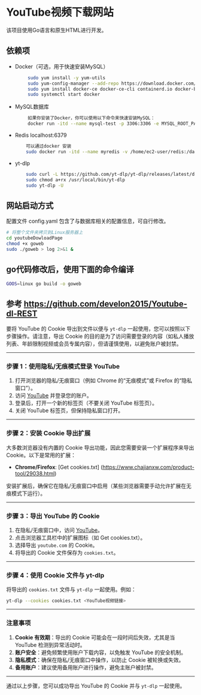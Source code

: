 # YouTube视频下载网站
  该项目使用Go语言和原生HTML进行开发。

## 依赖项
  - Docker（可选，用于快速安装MySQL）
  ```bash
          sudo yum install -y yum-utils
          sudo yum-config-manager --add-repo https://download.docker.com/linux/centos/docker-ce.repo    
          sudo yum install docker-ce docker-ce-cli containerd.io docker-buildx-plugin docker-compose-plugin
          sudo systemctl start docker
  ```
  - MySQL数据库
  ```bash
          如果你安装了Docker，你可以使用以下命令来快速安装MySQL：
          docker run -itd --name mysql-test -p 3306:3306 -e MYSQL_ROOT_PASSWORD=123456 mysql
  ```
      
  - Redis localhost:6379
    ```bash
        可以通过docker 安装
        sudo docker run -itd --name myredis -v /home/ec2-user/redis:/data -p 6379:6379 redis
    ```
  - yt-dlp 
    ```bash
        sudo curl -L https://github.com/yt-dlp/yt-dlp/releases/latest/download/yt-dlp -o /usr/local/bin/yt-dlp
        sudo chmod a+rx /usr/local/bin/yt-dlp
        sudo yt-dlp -U
    ```

## 网站启动方式
  配置文件 config.yaml 包含了与数据库相关的配置信息，可自行修改。
  
  ```bash
  # 将整个文件夹拷贝到Linux服务器上
  cd youtubeDowloadPage
  chmod +x goweb 
  sudo ./goweb > log 2>&1 &
  ```

## go代码修改后，使用下面的命令编译

  ```bash
  GOOS=linux go build -o goweb
  ```
## 参考 https://github.com/develon2015/Youtube-dl-REST


要将 YouTube 的 Cookie 导出到文件以便与 `yt-dlp` 一起使用，您可以按照以下步骤操作。请注意，导出 Cookie 的目的是为了访问需要登录的内容（如私人播放列表、年龄限制视频或会员专属内容），但请谨慎使用，以避免账户被封禁。

---

### **步骤 1：使用隐私/无痕模式登录 YouTube**
1. 打开浏览器的隐私/无痕窗口（例如 Chrome 的“无痕模式”或 Firefox 的“隐私窗口”）。
2. 访问 [YouTube](https://www.youtube.com) 并登录您的账户。
3. 登录后，打开一个新的标签页（不要关闭 YouTube 标签页）。
4. 关闭 YouTube 标签页，但保持隐私窗口打开。

---

### **步骤 2：安装 Cookie 导出扩展**
大多数浏览器没有内置的 Cookie 导出功能，因此您需要安装一个扩展程序来导出 Cookie。以下是常用的扩展：
- **Chrome/Firefox**: [Get cookies.txt] (https://www.chajianxw.com/product-tool/29038.html)

安装扩展后，确保它在隐私/无痕窗口中启用（某些浏览器需要手动允许扩展在无痕模式下运行）。

---

### **步骤 3：导出 YouTube 的 Cookie**
1. 在隐私/无痕窗口中，访问 [YouTube](https://www.youtube.com)。
2. 点击浏览器工具栏中的扩展图标（如 Get cookies.txt）。
3. 选择导出 `youtube.com` 的 Cookie。
4. 将导出的 Cookie 文件保存为 `cookies.txt`。

---

### **步骤 4：使用 Cookie 文件与 yt-dlp**
将导出的 `cookies.txt` 文件与 `yt-dlp` 一起使用。例如：
```bash
yt-dlp --cookies cookies.txt <YouTube视频链接>
```

---

### **注意事项**
1. **Cookie 有效期**：导出的 Cookie 可能会在一段时间后失效，尤其是当 YouTube 检测到异常活动时。
2. **账户安全**：避免频繁使用账户下载内容，以免触发 YouTube 的安全机制。
3. **隐私模式**：确保在隐私/无痕窗口中操作，以防止 Cookie 被轮换或失效。
4. **备用账户**：建议使用备用账户进行操作，避免主账户被封禁。

---

通过以上步骤，您可以成功导出 YouTube 的 Cookie 并与 `yt-dlp` 一起使用。